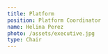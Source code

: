 ```yaml
---
title: Platform
position: Platform Coordinator
name: Helina Perez
photo: /assets/executive.jpg
type: Chair
---
```



